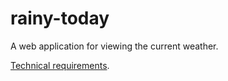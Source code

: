 # rainy-today

A web application for viewing the current weather.

[Technical requirements](https://zhukovsd.github.io/java-backend-learning-course/Projects/WeatherViewer/).
